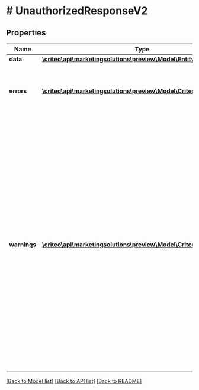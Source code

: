 # # UnauthorizedResponseV2

## Properties

Name | Type | Description | Notes
------------ | ------------- | ------------- | -------------
**data** | [**\criteo\api\marketingsolutions\preview\Model\EntityV2OfObject**](EntityV2OfObject.md) |  | [optional]
**errors** | [**\criteo\api\marketingsolutions\preview\Model\CriteoApiErrorV2[]**](CriteoApiErrorV2.md) | Error list returned by the Criteo API  For successful requests it is empty | [optional]
**warnings** | [**\criteo\api\marketingsolutions\preview\Model\CriteoApiWarningV2[]**](CriteoApiWarningV2.md) | Warnings list returned by the Criteo API  In some situations the operations are successful but it may be useful to issue warnings to the API consumer.  For example the endpoint, entity or field is deprecated. Warnings are like compiler warnings, they indicate that problems may occur in the future. | [optional]

[[Back to Model list]](../../README.md#models) [[Back to API list]](../../README.md#endpoints) [[Back to README]](../../README.md)
